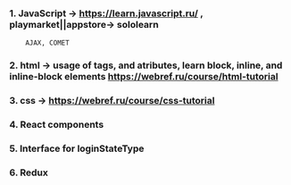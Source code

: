 ### 1. JavaScript -> https://learn.javascript.ru/ , playmarket||appstore-> sololearn
        AJAX, COMET

### 2. html -> usage of tags, and atributes, learn block, inline, and inline-block elements https://webref.ru/course/html-tutorial

### 3. css -> https://webref.ru/course/css-tutorial

### 4. React components

### 5. Interface for loginStateType

### 6. Redux
